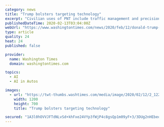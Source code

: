 ```yaml
---
category: news
title: "Trump bolsters targeting technology"
excerpt: "Civilian uses of PNT include traffic management and precision agriculture and in the future will be needed for driverless cars and drones ... “This data has economic value, and these thefts can feed China’s development of artificial intelligence tools as well as the creation of intelligence targeting packages,” Mr. Barr said."
publishedDateTime: 2020-02-13T03:04:00Z
webUrl: "https://www.washingtontimes.com/news/2020/feb/12/donald-trump-aims-to-protect-gps-other-infrastruct/"
type: article
quality: 24
heat: 24
published: false

provider:
  name: Washington Times
  domain: washingtontimes.com

topics:
  - AI
  - AI in Autos

images:
  - url: "https://twt-thumbs.washtimes.com/media/image/2020/02/12/2_122020_trump-98202_c0-191-4902-3050_s1200x700.jpg?a638563b4bdb0e2c08743a020b02812648e36119"
    width: 1200
    height: 700
    title: "Trump bolsters targeting technology"

secured: "1A3l0hOVVJFTdNLvSd+khFxe24VYp3fWjP4c8gsQp1m09yF+3/3DUg2nHEbeoXVqC4bH1N50BlvINkU5GYF3SXfdCOQgUUSByEw8Q0452ru+6KiZe5NCkq7T4PQs73gfHxsNihT5szZIKZXEywogfM7E5Z9PE7my+JQlPKPLxuelyT8hGkFpQDBEnJi6Y+ub7pQIafqbUokzn1eOqSDxpVmI+2osuz/buUBk4qAdXy2l0INyInEGeOlagLGkCf3qmDrEziozINZsc9gT2z1uzUq5sAu7Z09KuircnhbmyRyvYCd9+vTsdkl/gE5DRQAQ;N/D5eBpDjagvsz2hDl1Ozg=="
---
```


